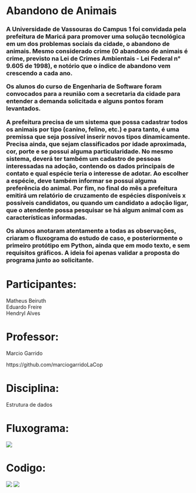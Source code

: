# Abandono de Animais 
<h3>A Universidade de Vassouras do Campus 1 foi convidada pela prefeitura de Maricá para promover uma solução tecnológica em um dos problemas sociais da cidade, o abandono de animais. Mesmo considerado crime (O abandono de animais é crime, previsto na Lei de Crimes Ambientais - Lei Federal n° 9.605 de 1998), e notório que o índice de abandono vem crescendo a cada ano.

Os alunos do curso de Engenharia de Software foram convocados para a reunião com a secretaria da cidade para entender a demanda solicitada e alguns pontos foram levantados.

A prefeitura precisa de um sistema que possa cadastrar todos os animais por tipo (canino, felino, etc.) e para tanto, é uma premissa que seja possível inserir novos tipos dinamicamente. Precisa ainda, que sejam classificados por idade aproximada, cor, porte e se possui alguma particularidade. No mesmo sistema, deverá ter também um cadastro de pessoas interessadas na adoção, contendo os dados principais de contato e qual espécie teria o interesse de adotar. Ao escolher a espécie, deve também informar se possui alguma preferência do animal. Por fim, no final do mês a prefeitura emitirá um relatório de cruzamento de espécies disponíveis x possíveis candidatos, ou quando um candidato a adoção ligar, que o atendente possa pesquisar se há algum animal com as características informadas.

Os alunos anotaram atentamente a todas as observações, criaram o fluxograma do estudo de caso, e posteriormente o primeiro protótipo em Python, ainda que em modo texto, e sem requisitos gráficos. A ideia foi apenas validar a proposta do programa junto ao solicitante.</h3>

<h1>Participantes:</h1>
<p>Matheus Beiruth<br>
  Eduardo Freire<br>
  Hendryl Alves</p>

<h1>Professor:</h1>
<p>Marcio Garrido</p>
<p>https://github.com/marciogarridoLaCop</p>

<h1>Disciplina:</h1>
<P>Estrutura de dados</P>

<h1>Fluxograma:</h1>
<img src="https://github.com/hendryl000/P2-Marcio/assets/80292331/38005cec-f1b7-4a53-b184-d29f2fae807e.png">

<h1>Codigo:</h1>


<img src="https://github.com/hendryl000/P2-Marcio/assets/80292331/f5eb8b1d-1af4-4a95-a0d8-7a56b09b3378.png">
<img src ="https://github.com/hendryl000/P2-Marcio/assets/80292331/73431ddc-11f6-4aa1-bf9b-a5d9415c8f3f.png">

